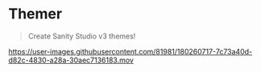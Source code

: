 # Themer

> Create Sanity Studio v3 themes!



https://user-images.githubusercontent.com/81981/180260717-7c73a40d-d82c-4830-a28a-30aec7136183.mov

